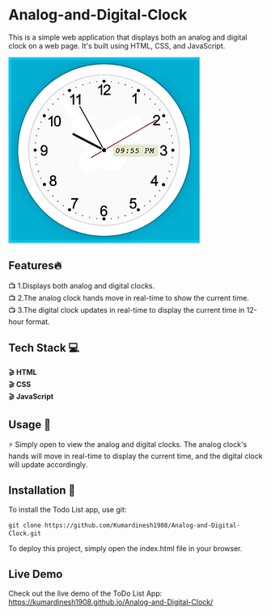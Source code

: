 # Analog-and-Digital-Clock 
This is a simple web application that displays both an analog and digital clock on a web page. It's built using HTML, CSS, and JavaScript.

<img src="/Clock homaePage.png">


## Features:fire:

:tv: 1.Displays both analog and digital clocks.<br>
:tv: 2.The analog clock hands move in real-time to show the current time.<br>
:tv: 3.The digital clock updates in real-time to display the current time in 12-hour format.<br>
  
## Tech Stack :computer:
:clapper: **HTML** <br>
:clapper: **CSS** <br>
:clapper: **JavaScript** <br>

## Usage :pencil:
:zap: Simply open to view the analog and digital clocks. The analog clock's hands will move in real-time to display the current time, and the digital clock will update accordingly.<br>

## Installation :notebook:
To install the Todo List app, use git:
```
git clone https://github.com/Kumardinesh1908/Analog-and-Digital-Clock.git
```
To deploy this project, simply open the index.html file in your browser.

## Live Demo
Check out the live demo of the ToDo List App: https://kumardinesh1908.github.io/Analog-and-Digital-Clock/
